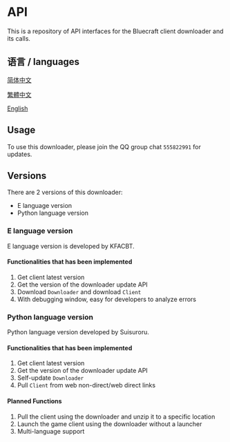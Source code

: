 # API

This is a repository of API interfaces for the Bluecraft client downloader and its calls.

## 语言 / languages

[简体中文](https://Bluecraft-Server.github.io/multi-languages/zh_hans.)

[繁體中文](https://Bluecraft-Server.github.io/multi-languages/zh_hant.md)

[English](https://Bluecraft-Server.github.io/multi-languages/en.md)

## Usage

To use this downloader, please join the QQ group chat `555822991` for updates.

## Versions

There are 2 versions of this downloader:
 - E language version
 - Python language version

### E language version

E language version is developed by KFACBT.

#### Functionalities that has been implemented

1. Get client latest version
2. Get the version of the downloader update API
3. Download `Downloader` and download `Client`
4. With debugging window, easy for developers to analyze errors

### Python language version

Python language version developed by Suisuroru.

#### Functionalities that has been implemented

1. Get client latest version
2. Get the version of the downloader update API
3. Self-update `Downloader`
4. Pull `Client` from web non-direct/web direct links

#### Planned Functions

1. Pull the client using the downloader and unzip it to a specific location
2. Launch the game client using the downloader without a launcher
3. Multi-language support